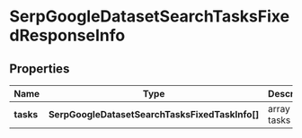 # SerpGoogleDatasetSearchTasksFixedResponseInfo

## Properties

| Name | Type | Description | Notes |
|------------ | ------------- | ------------- | -------------|
**tasks** | **SerpGoogleDatasetSearchTasksFixedTaskInfo[]** | array of tasks |[optional]|